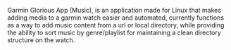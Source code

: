 Garmin Glorious App (Music), is an application made for Linux that makes adding media to a garmin watch easier and automated, currently functions as a way to add music content from a url or local directory, while providing the ability to sort music by genre/playlist for maintaining a clean directory structure on the watch.
